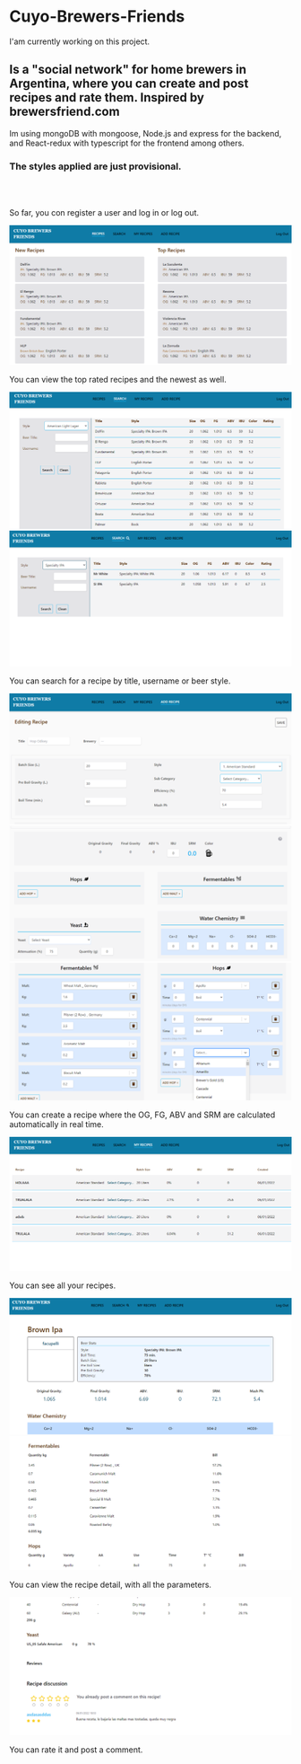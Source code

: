 # Cuyo-Brewers-Friends

I'am currently working on this project.

## Is a "social network" for home brewers in Argentina, where you can create and post recipes and rate them. Inspired by brewersfriend.com

Im using mongoDB with mongoose, Node.js and express for the backend,
and React-redux with typescript for the frontend among others.

### The styles applied are just provisional.

<br></br>

So far, you con register a user and log in or log out.

<img src="./images/home.png" alt="start_screen"/>

You can view the top rated recipes and the newest as well.

<img src="./images/search.png" alt="start_screen"/>
<img src='./images/search2.png' alt="start_screen">

You can search for a recipe by title, username or beer style.

<img src="./images/add_recipe1.png" alt="start_screen"/>
<img src="./images/add_recipe2.png" alt="start_screen"/>
<img src='./images/add_recipe3.png' alt="start_screen">

You can create a recipe where the OG, FG, ABV and SRM are calculated automatically in real time.

<img src="./images/my_recipes.png" alt="start_screen"/>

You can see all your recipes.

<img src='./images/recipe_detail1.png' alt="recipe_detail" >
<img src='./images/recipe_detail2.png' alt="recipe_detail" >

You can view the recipe detail, with all the parameters.

<img src='./images/recipe_detail3.png' alt="recipe_detail" >

You can rate it and post a comment.
